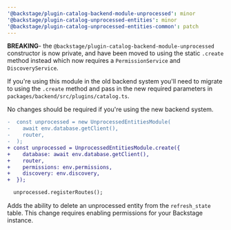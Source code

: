 ```yaml
---
'@backstage/plugin-catalog-backend-module-unprocessed': minor
'@backstage/plugin-catalog-unprocessed-entities': minor
'@backstage/plugin-catalog-unprocessed-entities-common': patch
---
```


**BREAKING**- the `@backstage/plugin-catalog-backend-module-unprocessed` constructor is now private, and have been moved to using the static `.create` method instead which now requires a `PermissionService` and `DiscoveryService`.

If you're using this module in the old backend system you'll need to migrate to using the `.create` method and pass in the new required parameters in `packages/backend/src/plugins/catalog.ts`.

No changes should be required if you're using the new backend system.

```diff
-  const unprocessed = new UnprocessedEntitiesModule(
-    await env.database.getClient(),
-    router,
-  );
+ const unprocessed = UnprocessedEntitiesModule.create({
+    database: await env.database.getClient(),
+    router,
+    permissions: env.permissions,
+    discovery: env.discovery,
+  });

  unprocessed.registerRoutes();
```

Adds the ability to delete an unprocessed entity from the `refresh_state` table. This change requires enabling permissions for your Backstage instance.
